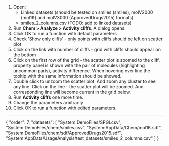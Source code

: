 1. Open:
   * Linked datasets (should be tested on smiles (smiles), molV2000 (mol1K) and molV3000 (ApprovedDrugs2015) formats)
   * smiles_2_columns.csv (TODO: add to linked datasets)
2. Run **Chem > Analyze > Activity cliffs**. A dialog opens.
3. Click OK to run a function with default parameters
4. Check 'Show only cliffs' - only points with cliffs should be left on scatter plot
5. Click on the link with number of cliffs - grid with cliffs should appear on the bottom
6. Click on the first row of the grid - the scatter plot is zoomed to the cliff, property panel is shown with the pair of molecules (highlighting uncommon parts), activity difference. When hovering over line the tooltip with the same information should be showed.
7. Double click to unzoom the scatter plot. And zoom any cluster to see any line. Click on the line - the scatter plot will be zoomed. And corresponding line will become current in the grid below.
9. Run **Activity cliffs** one more time.
10. Change the parameters arbitrarily
11. Click OK to run a function with edited parameters.
---
{
  "order": 7,
  "datasets": [
    "System:DemoFiles/SPGI.csv",
    "System:DemoFiles/chem/smiles.csv",
    "System:AppData/Chem/mol1K.sdf",
    "System:DemoFiles/chem/sdf/ApprovedDrugs2015.sdf",
    "System:AppData/UsageAnalysis/test_datasets/smiles_2_columns.csv"
  ]
}
